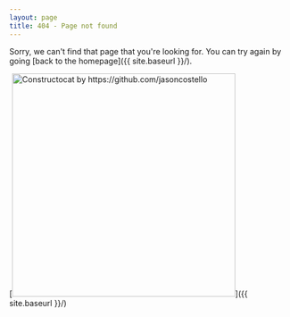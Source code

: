 ```yaml
---
layout: page
title: 404 - Page not found
---
```


Sorry, we can't find that page that you're looking for. You can try again by going [back to the homepage]({{ site.baseurl }}/).

[<img src="{{ site.baseurl }}/images/404.PNG" alt="Constructocat by https://github.com/jasoncostello" style="width: 400px;"/>]({{ site.baseurl }}/)
